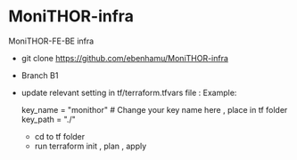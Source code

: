 # MoniTHOR-infra
MoniTHOR-FE-BE infra


- git clone https://github.com/ebenhamu/MoniTHOR-infra
- Branch B1

- update relevant setting in  tf/terraform.tfvars file :
    Example:

    key_name               = "monithor" # Change your key name here  , place in tf folder  
    key_path               = "./"

  - cd to tf folder
  - run terraform init , plan , apply 
